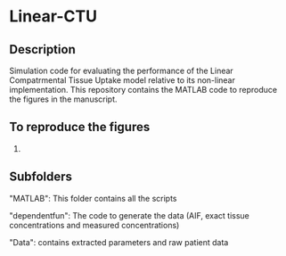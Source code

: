 # Linear-CTU

Description
-----------

Simulation code for evaluating the performance of the Linear Compatrmental Tissue Uptake model relative to its non-linear implementation.
This repository contains the MATLAB code to reproduce the figures in the manuscript.

To reproduce the figures
-----------------------------------

1) 

Subfolders
----------

"MATLAB": This folder contains all the scripts 

"dependentfun": The code to generate the data (AIF, exact tissue concentrations and measured concentrations)

"Data": contains extracted parameters and raw patient data

